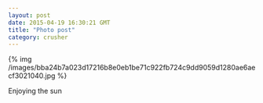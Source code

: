 ```yaml
---
layout: post
date: 2015-04-19 16:30:21 GMT
title: "Photo post"
category: crusher
---
```

{% img /images/bba24b7a023d17216b8e0eb1be71c922fb724c9dd9059d1280ae6aecf3021040.jpg %}

Enjoying the sun
